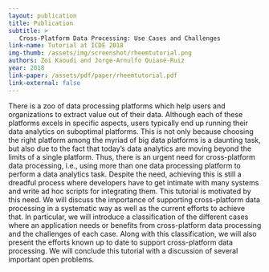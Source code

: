 ```yaml
---
layout: publication
title: Publication
subtitle: >
   Cross-Platform Data Processing: Use Cases and Challenges
link-name: Tutorial at ICDE 2018
img-thumb: /assets/img/screenshot/rheemtutorial.png
authors: Zoi Kaoudi and Jorge-Arnulfo Quiané-Ruiz
year: 2018
link-paper: /assets/pdf/paper/rheemtutorial.pdf
link-external: false
---
```


There is a zoo of data processing platforms which help users and organizations to extract value out of their data. Although each of these platforms excels in specific aspects, users typically end up running their data analytics on suboptimal platforms. This is not only because choosing the right platform among the myriad of big data platforms is a daunting task, but also due to the fact that today’s data analytics are moving beyond the limits of a single platform. Thus, there is an urgent need for cross-platform data processing, i.e., using more than one data processing platform to perform a data analytics task. Despite the need, achieving this is still a dreadful process where developers have to get intimate with many systems and write ad hoc scripts for integrating them. This tutorial is motivated by this need. We will discuss the importance of supporting cross-platform data processing in a systematic way as well as the current efforts to achieve that. In particular, we will introduce a classification of the different cases where an application needs or benefits from cross-platform data processing and the challenges of each case. Along with this classification, we will also present the efforts known up to date to support cross-platform data processing. We will conclude this tutorial with a discussion of several important open problems.
